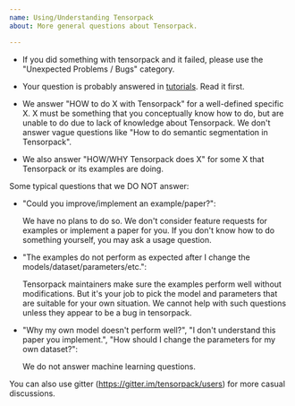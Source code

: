 ```yaml
---
name: Using/Understanding Tensorpack
about: More general questions about Tensorpack.

---
```


+ If you did something with tensorpack and it failed, please use the "Unexpected Problems /
  Bugs" category.

+ Your question is probably answered in [tutorials](http://tensorpack.readthedocs.io/tutorial/index.html#user-tutorials). Read it first.

+ We answer "HOW to do X with Tensorpack" for a well-defined specific X.
  X must be something that you conceptually know how to do, but are unable to do due to lack of knowledge about Tensorpack.
  We don't answer vague questions like "How to do semantic segmentation in Tensorpack".

+ We also answer "HOW/WHY Tensorpack does X" for some X that Tensorpack or its examples are doing.


Some typical questions that we DO NOT answer:

+ "Could you improve/implement an example/paper?":

  We have no plans to do so. We don't consider feature
  requests for examples or implement a paper for you.
  If you don't know how to do something yourself, you may ask a usage question.
+ "The examples do not perform as expected after I change the models/dataset/parameters/etc.":

  Tensorpack maintainers make sure the examples perform well without modifications.
  But it's your job to pick the model and parameters that are suitable for your own situation.
  We cannot help with such questions unless they appear to be a bug in tensorpack.

+ "Why my own model doesn't perform well?", "I don't understand this paper you implement.",
  "How should I change the parameters for my own dataset?":

  We do not answer machine learning questions.

You can also use gitter (https://gitter.im/tensorpack/users) for more casual discussions.
